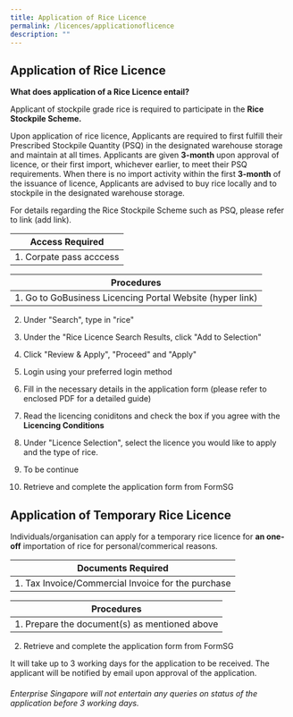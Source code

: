 ```yaml
---
title: Application of Rice Licence
permalink: /licences/applicationoflicence
description: ""
---
```

## **Application of Rice Licence**

**What does application of a Rice Licence entail?** 

Applicant of stockpile grade rice is required to participate in the **Rice Stockpile Scheme.** 

Upon application of rice licence, Applicants are required to first fulfill their Prescribed Stockpile Quantity (PSQ) in the designated warehouse storage and maintain at all times. Applicants are given **3-month** upon approval of licence, or their first import, whichever earlier, to meet their PSQ requirements. When there is no import activity within the first **3-month** of the issuance of licence, Applicants are advised to buy rice locally and to stockpile in the designated warehouse storage. 

For details regarding the Rice Stockpile Scheme such as PSQ, please refer to link (add link). 

| Access Required|
| -------- |
| 1. Corpate pass acccess     | 

| Procedures  | 
| -------- | 
| 1. Go to GoBusiness Licencing Portal Website (hyper link) 
2. Under "Search", type in "rice"
3. Under the "Rice Licence Search Results, click "Add to Selection"
4. Click "Review & Apply", "Proceed" and "Apply"
5. Login using your preferred login method
6. Fill in the necessary details in the application form (please refer to enclosed PDF for a detailed guide) 

11. Read the licencing coniditons and check the box if you agree with the **Licencing Conditions**
12. Under "Licence Selection", select the licence you would like to apply and the type of rice.
13. To be continue 
14. Retrieve and complete the application form from FormSG 



## **Application of Temporary Rice Licence**

Individuals/organisation can apply for a temporary rice licence for **an one-off**  importation  of rice for personal/commerical reasons. 


| Documents Required|
| -------- |
| 1. Tax Invoice/Commercial Invoice for the purchase    | 



| Procedures  | 
| -------- | 
| 1. Prepare the document(s) as mentioned above 
2. Retrieve and complete the application form from FormSG 

It will take up to 3 working days for the application to be received. The applicant will be notified by email upon approval of the application. 

###### Enterprise Singapore will not entertain any queries on status of the application before 3 working days.